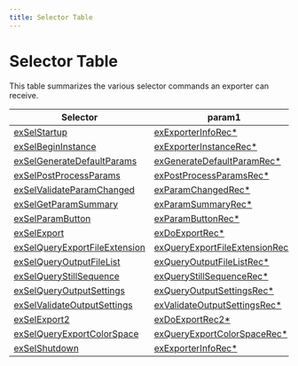 ```yaml
---
title: Selector Table
---
```

# Selector Table

This table summarizes the various selector commands an exporter can receive.

| Selector | param1 | param2 |
| --- | --- | --- |
| [exSelStartup](../selector-descriptions#exselstartup) | [exExporterInfoRec\*](../structure-descriptions#exexporterinforec) | unused |
| [exSelBeginInstance](../selector-descriptions#exselbegininstance) | [exExporterInstanceRec\*](../structure-descriptions#exexporterinstancerec) | unused |
| [exSelGenerateDefaultParams](../selector-descriptions#exselgeneratedefaultparams) | [exGenerateDefaultParamRec\*](../structure-descriptions#exgeneratedefaultparamrec) | unused |
| [exSelPostProcessParams](../selector-descriptions#exselpostprocessparams) | [exPostProcessParamsRec\*](../structure-descriptions#expostprocessparamsrec) | unused |
| [exSelValidateParamChanged](../selector-descriptions#exselvalidateparamchanged) | [exParamChangedRec\*](../structure-descriptions#exparamchangedrec) | unused |
| [exSelGetParamSummary](../selector-descriptions#exselgetparamsummary) | [exParamSummaryRec\*](../structure-descriptions#exparamsummaryrec) | unused |
| [exSelParamButton](../selector-descriptions#exselparambutton) | [exParamButtonRec\*](../structure-descriptions#exparambuttonrec) | unused |
| [exSelExport](../selector-descriptions#exselexport) | [exDoExportRec\*](../structure-descriptions#exdoexportrec) | unused |
| [exSelQueryExportFileExtension](../selector-descriptions#exselqueryexportfileextension) | [exQueryExportFileExtensionRec\*](../structure-descriptions#exqueryexportfileextensionrec) | unused |
| [exSelQueryOutputFileList](../selector-descriptions#exselqueryoutputfilelist) | [exQueryOutputFileListRec\*](../structure-descriptions#exqueryoutputfilelistrec) | unused |
| [exSelQueryStillSequence](../selector-descriptions#exselquerystillsequence) | [exQueryStillSequenceRec\*](../structure-descriptions#exquerystillsequencerec) | unused |
| [exSelQueryOutputSettings](../selector-descriptions#exselqueryoutputsettings) | [exQueryOutputSettingsRec\*](../structure-descriptions#exqueryoutputsettingsrec) | unused |
| [exSelValidateOutputSettings](../selector-descriptions#exselvalidateoutputsettings) | [exValidateOutputSettingsRec\*](../structure-descriptions#exvalidateoutputsettingsrec) | unused |
| [exSelExport2](../selector-descriptions#exselexport2) | [exDoExportRec2\*](../structure-descriptions#exdoexportrec2) | unused |
| [exSelQueryExportColorSpace](../selector-descriptions#exselqueryexportcolorspace) | [exQueryExportColorSpaceRec\*](../structure-descriptions#exqueryexportcolorspacerec) | unused |
| [exSelShutdown](../selector-descriptions#exselshutdown) | [exExporterInfoRec\*](../structure-descriptions#exexporterinforec) | unused |
